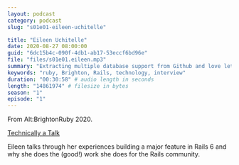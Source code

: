 ```yaml
---
layout: podcast
category: podcast
slug: "s01e01-eileen-uchitelle"

title: "Eileen Uchitelle"
date: 2020-08-27 08:00:00
guid: "6dc15b4c-090f-4db1-ab17-53eccf6bd96e"
file: "files/s01e01.eileen.mp3"
summary: "Extracting multiple database support from Github and love letters to the Rails community"
keywords: "ruby, Brighton, Rails, technology, interview"
duration: "00:30:58" # audio length in seconds
length: "14861974" # filesize in bytes
season: "1"
episode: "1"
---
```


From Alt:BrightonRuby 2020.

[Technically a Talk](https://brightonruby.com/2020/technically-a-talk-eileen-uchitelle/)

Eileen talks through her experiences building a major feature in Rails 6 and why she does the (good!) work she does for the Rails community.
